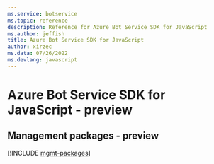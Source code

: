 ```yaml
---
ms.service: botservice
ms.topic: reference
description: Reference for Azure Bot Service SDK for JavaScript
ms.author: jeffish
title: Azure Bot Service SDK for JavaScript
author: xirzec
ms.data: 07/26/2022
ms.devlang: javascript
---
```

# Azure Bot Service SDK for JavaScript - preview

## Management packages - preview
[!INCLUDE [mgmt-packages](bot-service-mgmt-index.md)]